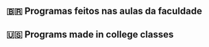 <b> 🇧🇷 Programas feitos nas aulas da faculdade</b><br>
--------------------------------------
<b> 🇺🇸 Programs made in college classes</b>
---------------------------------------

